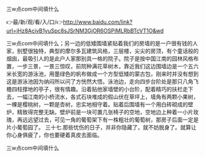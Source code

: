 三w点com中间填什么

👉最/新/观/看/入/口/👉http://www.baidu.com/link?url=jHz8AcivB1yuSpc8sJSrNM3GjOR6OSPiMLRbBTcVT1O&wd

三w点com中间填什么；另一边的低矮围墙紧贴着我们的房墙的是一户很有钱的人家，别墅很独特，典型的摩尔多瓦建筑风格，三层楼，尖尖的房顶，有个童话般的烟囱，最吸引人的是此户人家那别具一格的院子。院子是按中国江南的园林风格布置，一步三景，一景三惊叹，前院种满花草树木，靠近我们这边围墙边是一个五六米长宽的游泳池，用墨绿色的帆布做成一个方型低矮的蒙古包，刚来时并没有想到这是游泳池因为纳闷所以问了方恍然大悟。泳池边，走向四步台阶处是那只八角飞檐四柱撑地的亭子，很有情趣。沿着贴他家墙壁的小台阶，配着精巧的扶栏走下去，一幅江南的小桥流水，各式石块堆成的假山伏在草坪上，墙角有两颗小果树，一棵是樱桃树，一颗是杏树，忠实地相守着。贴着后围墙有一个用白砖砌成的壁炉，精致得完整无缺。壁炉前是一块可置几张椅子的空地，空地边上种着一小片玫瑰，再远远望过去，可见一角的葡萄架下有一株粗壮的葡萄树，那房子后面一定是片小葡萄园了。
三十七.那些忧伤的日子，并非你隐藏了，就不妨脱身了。就算让你心身俱疲了，你也要硬着真皮去面临。


三w点com中间填什么
